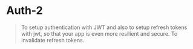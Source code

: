 # Auth-2

> To setup authentication with JWT and also to setup refresh tokens with jwt, so that your app is even more resilient and secure.
> To invalidate refresh tokens.
